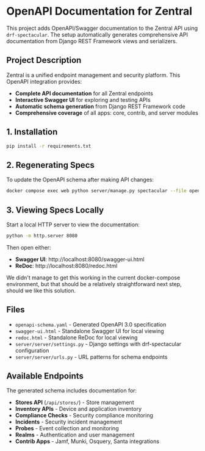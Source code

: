 # OpenAPI Documentation for Zentral

This project adds OpenAPI/Swagger documentation to the Zentral API using `drf-spectacular`. The setup automatically generates comprehensive API documentation from Django REST Framework views and serializers.

## Project Description

Zentral is a unified endpoint management and security platform. This OpenAPI integration provides:

- **Complete API documentation** for all Zentral endpoints
- **Interactive Swagger UI** for exploring and testing APIs
- **Automatic schema generation** from Django REST Framework code
- **Comprehensive coverage** of all apps: core, contrib, and server modules

## 1. Installation

```bash
pip install -r requirements.txt
```

## 2. Regenerating Specs

To update the OpenAPI schema after making API changes:

```bash
docker compose exec web python server/manage.py spectacular --file openapi-schema.yaml
```

## 3. Viewing Specs Locally

Start a local HTTP server to view the documentation:

```bash
python -m http.server 8080
```

Then open either:

- **Swagger UI**: http://localhost:8080/swagger-ui.html
- **ReDoc**: http://localhost:8080/redoc.html

We didn't manage to get this working in the current docker-compose environment, but that should be
a relatively straightforward next step, should we like this solution.

## Files

- `openapi-schema.yaml` - Generated OpenAPI 3.0 specification
- `swagger-ui.html` - Standalone Swagger UI for local viewing
- `redoc.html` - Standalone ReDoc for local viewing
- `server/server/settings.py` - Django settings with drf-spectacular configuration
- `server/server/urls.py` - URL patterns for schema endpoints

## Available Endpoints

The generated schema includes documentation for:

- **Stores API** (`/api/stores/`) - Store management
- **Inventory APIs** - Device and application inventory
- **Compliance Checks** - Security compliance monitoring
- **Incidents** - Security incident management
- **Probes** - Event collection and monitoring
- **Realms** - Authentication and user management
- **Contrib Apps** - Jamf, Munki, Osquery, Santa integrations
